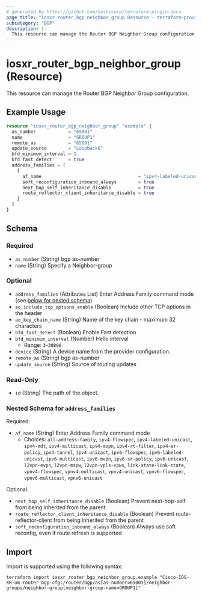 ```yaml
---
# generated by https://github.com/hashicorp/terraform-plugin-docs
page_title: "iosxr_router_bgp_neighbor_group Resource - terraform-provider-iosxr"
subcategory: "BGP"
description: |-
  This resource can manage the Router BGP Neighbor Group configuration.
---
```


# iosxr_router_bgp_neighbor_group (Resource)

This resource can manage the Router BGP Neighbor Group configuration.

## Example Usage

```terraform
resource "iosxr_router_bgp_neighbor_group" "example" {
  as_number            = "65001"
  name                 = "GROUP1"
  remote_as            = "65001"
  update_source        = "Loopback0"
  bfd_minimum_interval = 3
  bfd_fast_detect      = true
  address_families = [
    {
      af_name                                    = "ipv4-labeled-unicast"
      soft_reconfiguration_inbound_always        = true
      next_hop_self_inheritance_disable          = true
      route_reflector_client_inheritance_disable = true
    }
  ]
}
```

<!-- schema generated by tfplugindocs -->
## Schema

### Required

- `as_number` (String) bgp as-number
- `name` (String) Specify a Neighbor-group

### Optional

- `address_families` (Attributes List) Enter Address Family command mode (see [below for nested schema](#nestedatt--address_families))
- `ao_include_tcp_options_enable` (Boolean) Include other TCP options in the header
- `ao_key_chain_name` (String) Name of the key chain - maximum 32 characters
- `bfd_fast_detect` (Boolean) Enable Fast detection
- `bfd_minimum_interval` (Number) Hello interval
  - Range: `3`-`30000`
- `device` (String) A device name from the provider configuration.
- `remote_as` (String) bgp as-number
- `update_source` (String) Source of routing updates

### Read-Only

- `id` (String) The path of the object.

<a id="nestedatt--address_families"></a>
### Nested Schema for `address_families`

Required:

- `af_name` (String) Enter Address Family command mode
  - Choices: `all-address-family`, `ipv4-flowspec`, `ipv4-labeled-unicast`, `ipv4-mdt`, `ipv4-multicast`, `ipv4-mvpn`, `ipv4-rt-filter`, `ipv4-sr-policy`, `ipv4-tunnel`, `ipv4-unicast`, `ipv6-flowspec`, `ipv6-labeled-unicast`, `ipv6-multicast`, `ipv6-mvpn`, `ipv6-sr-policy`, `ipv6-unicast`, `l2vpn-evpn`, `l2vpn-mspw`, `l2vpn-vpls-vpws`, `link-state-link-state`, `vpnv4-flowspec`, `vpnv4-multicast`, `vpnv4-unicast`, `vpnv6-flowspec`, `vpnv6-multicast`, `vpnv6-unicast`

Optional:

- `next_hop_self_inheritance_disable` (Boolean) Prevent next-hop-self from being inherited from the parent
- `route_reflector_client_inheritance_disable` (Boolean) Prevent route-reflector-client from being inherited from the parent
- `soft_reconfiguration_inbound_always` (Boolean) Always use soft reconfig, even if route refresh is supported

## Import

Import is supported using the following syntax:

```shell
terraform import iosxr_router_bgp_neighbor_group.example "Cisco-IOS-XR-um-router-bgp-cfg:/router/bgp/as[as-number=65001]/neighbor-groups/neighbor-group[neighbor-group-name=GROUP1]"
```
